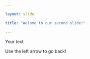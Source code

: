 ```yaml
---

layout: slide

title: "Welome to our second slide!"

---
```


Your text

Use the left arrow to go back!
